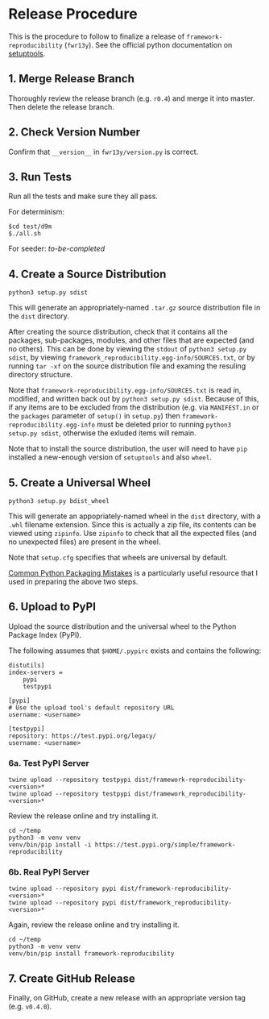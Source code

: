 # Release Procedure

This is the procedure to follow to finalize a release of
`framework-reproducibility` (`fwr13y`). See the official python documentation on
[setuptools][1].

## 1. Merge Release Branch

Thoroughly review the release branch (e.g. `r0.4`) and merge it into master.
Then delete the release branch.

## 2. Check Version Number

Confirm that `__version__` in `fwr13y/version.py` is correct.

## 3. Run Tests

Run all the tests and make sure they all pass.

For determinism:
```
$cd test/d9m
$./all.sh
```

For seeder: *to-be-completed*

## 4. Create a Source Distribution

```
python3 setup.py sdist
```

This will generate an appropriately-named `.tar.gz` source distribution file in
the `dist` directory.

After creating the source distribution, check that it contains all the packages,
sub-packages, modules, and other files that are expected (and no others). This
can be done by viewing the `stdout` of `python3 setup.py sdist`, by viewing
`framework_reproducibility.egg-info/SOURCES.txt`, or by running `tar -xf` on the
source distribution file and examing the resuling directory structure.

Note that `framework-reproducibility.egg-info/SOURCES.txt` is read in, modified,
and written back out by `python3 setup.py sdist`. Because of this, if any items
are to be excluded from the distribution (e.g. via `MANIFEST.in` or the
`packages` parameter of `setup()` in `setup.py`) then
`framework-reproducibility.egg-info` must be deleted prior to running
`python3 setup.py sdist`, otherwise the exluded items will remain.

Note that to install the source distribution, the user will need to have `pip`
installed a new-enough version of `setuptools` and also `wheel`.

## 5. Create a Universal Wheel

```
python3 setup.py bdist_wheel
```

This will generate an appopriately-named wheel in the `dist` directory, with a
`.whl` filename extension. Since this is actually a zip file, its contents can
be viewed using `zipinfo`. Use `zipinfo` to check that all the expected files
(and no unexpected files) are present in the wheel.

Note that `setup.cfg` specifies that wheels are universal by default.

[Common Python Packaging Mistakes][2] is a particularly useful resource that I
used in preparing the above two steps.

## 6. Upload to PyPI

Upload the source distribution and the universal wheel to the Python Package
Index (PyPI).

The following assumes that `$HOME/.pypirc` exists and contains the following:

```
distutils]
index-servers =
    pypi
    testpypi

[pypi]
# Use the upload tool's default repository URL
username: <username>

[testpypi]
repository: https://test.pypi.org/legacy/
username: <username>
```

### 6a. Test PyPI Server


```
twine upload --repository testpypi dist/framework-reproducibility-<version>*
twine upload --repository testpypi dist/framework_reproducibility-<version>*
```

Review the release online and try installing it.

```
cd ~/temp
python3 -m venv venv
venv/bin/pip install -i https://test.pypi.org/simple/framework-reproducibility
```

### 6b. Real PyPI Server

```
twine upload --repository pypi dist/framework-reproducibility-<version>*
twine upload --repository pypi dist/framework_reproducibility-<version>*
```

Again, review the release online and try installing it.

```
cd ~/temp
python3 -m venv venv
venv/bin/pip install framework-reproducibility
```

## 7. Create GitHub Release

Finally, on GitHub, create a new release with an appropriate version tag
(e.g. `v0.4.0`).

[1]: https://packaging.python.org/guides/distributing-packages-using-setuptools/
[2]: https://jwodder.github.io/kbits/posts/pypkg-mistakes/
